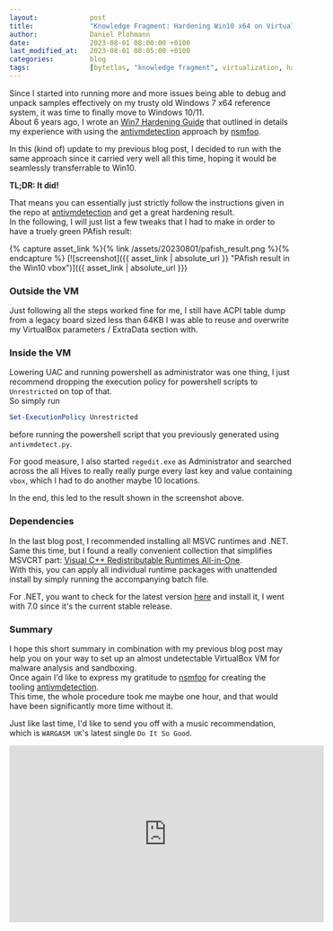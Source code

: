 ```yaml
---
layout:             post
title:              "Knowledge Fragment: Hardening Win10 x64 on VirtualBox for Malware Analysis"
author:             Daniel Plohmann
date:               2023-08-01 08:00:00 +0100
last_modified_at:   2023-08-01 08:05:00 +0100
categories:         blog
tags:               [bytetlas, "knowledge fragment", virtualization, hardening]
---
```


Since I started into running more and more issues being able to debug and unpack samples effectively on my trusty old Windows 7 x64 reference system, it was time to finally move to Windows 10/11.  
About 6 years ago, I wrote an [Win7 Hardening Guide][win7 hardening] that outlined in details my experience with using the [antivmdetection][antivmdetection] approach by [nsmfoo][twitter nsmfoo].

In this (kind of) update to my previous blog post, I decided to run with the same approach since it carried very well all this time, hoping it would be seamlessly transferrable to Win10.  

**TL;DR: It did!**

That means you can essentially just strictly follow the instructions given in the repo at [antivmdetection][antivmdetection] and get a great hardening result.  
In the following, I will just list a few tweaks that I had to make in order to have a truely green PAfish result:

{% capture asset_link %}{% link /assets/20230801/pafish_result.png %}{% endcapture %}
[![screenshot]({{ asset_link | absolute_url }} "PAfish result in the Win10 vbox")]({{ asset_link | absolute_url }})

### Outside the VM

Just following all the steps worked fine for me, I still have ACPI table dump from a legacy board sized less than 64KB I was able to reuse and overwrite my VirtualBox parameters / ExtraData section with.

### Inside the VM

Lowering UAC and running powershell as administrator was one thing, I just recommend dropping the execution policy for powershell scripts to `Unrestricted` on top of that.  
So simply run

```powershell
Set-ExecutionPolicy Unrestricted
```

before running the powershell script that you previously generated using `antivmdetect.py`.

For good measure, I also started `regedit.exe` as Administrator and searched across the all Hives to really really purge every last key and value containing `vbox`, which I had to do another maybe 10 locations.

In the end, this led to the result shown in the screenshot above.

### Dependencies

In the last blog post, I recommended installing all MSVC runtimes and .NET.  
Same this time, but I found a really convenient collection that simplifies MSVCRT part: [Visual C++ Redistributable Runtimes All-in-One][msvcrt allinone].  
With this, you can apply all individual runtime packages with unattended install by simply running the accompanying batch file.

For .NET, you want to check for the latest version [here][ms dotnet] and install it, I went with 7.0 since it's the current stable release.

### Summary

I hope this short summary in combination with my previous blog post may help you on your way to set up an almost undetectable VirtualBox VM for malware analysis and sandboxing.  
Once again I'd like to express my gratitude to [nsmfoo][twitter nsmfoo] for creating the tooling [antivmdetection][antivmdetection].  
This time, the whole procedure took me maybe one hour, and that would have been significantly more time without it.

Just like last time, I'd like to send you off with a music recommendation, which is `WARGASM UK`'s latest single `Do It So Good`.

<iframe width="560" height="315" src="https://www.youtube.com/embed/GEyBFg3E_dI" title="Do It So Good" frameborder="0" allow="accelerometer; autoplay; clipboard-write; encrypted-media; gyroscope; picture-in-picture; web-share" allowfullscreen></iframe>



[win7 hardening]: https://danielplohmann.github.io/blog/2017/02/05/kf-hardening-win7.html
[twitter nsmfoo]: https://twitter.com/nsmfoo
[antivmdetection]: https://github.com/nsmfoo/antivmdetection
[msvcrt allinone]: https://www.techpowerup.com/download/visual-c-redistributable-runtime-package-all-in-one/
[ms dotnet]: https://dotnet.microsoft.com/en-us/download/dotnet